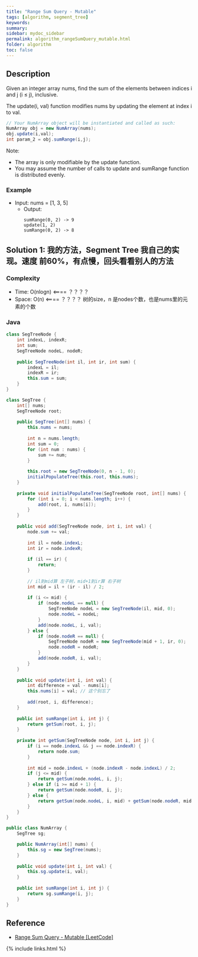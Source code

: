 ```yaml
---
title: "Range Sum Query - Mutable"
tags: [algorithm, segment_tree]
keywords:
summary:
sidebar: mydoc_sidebar
permalink: algorithm_rangeSumQuery_mutable.html
folder: algorithm
toc: false
---
```


## Description
Given an integer array nums, find the sum of the elements between indices i and j (i ≤ j), inclusive.

The update(i, val) function modifies nums by updating the element at index i to val.
```java
// Your NumArray object will be instantiated and called as such:
NumArray obj = new NumArray(nums);
obj.update(i,val);
int param_2 = obj.sumRange(i,j);
```

Note:
* The array is only modifiable by the update function.
* You may assume the number of calls to update and sumRange function is distributed evenly.

### Example
* Input: nums = [1, 3, 5]
  * Output: 
    ```
    sumRange(0, 2) -> 9
    update(1, 2)
    sumRange(0, 2) -> 8
    ```

## Solution 1: 我的方法，Segment Tree 我自己的实现。速度 前60%，有点慢，回头看看别人的方法

### Complexity
* Time: O(nlogn) <==== ？？？？
* Space: O(n) <==== ？？？？ 树的size，n 是nodes个数，也是nums里的元素的个数

### Java
```java
class SegTreeNode {
    int indexL, indexR;
    int sum;
    SegTreeNode nodeL, nodeR;
    
    public SegTreeNode(int il, int ir, int sum) {
        indexL = il;
        indexR = ir;
        this.sum = sum;
    }
}

class SegTree {
    int[] nums;
    SegTreeNode root;
    
    public SegTree(int[] nums) {
        this.nums = nums;
        
        int n = nums.length;
        int sum = 0;
        for (int num : nums) {
            sum += num;
        }
        
        this.root = new SegTreeNode(0, n - 1, 0);
        initialPopulateTree(this.root, this.nums);
    }
    
    private void initialPopulateTree(SegTreeNode root, int[] nums) {
        for (int i = 0; i < nums.length; i++) {
            add(root, i, nums[i]);
        }
    }
    
    public void add(SegTreeNode node, int i, int val) {
        node.sum += val;
        
        int il = node.indexL;
        int ir = node.indexR;
        
        if (il == ir) {
            return;
        }
        
        // il到mid算 左子树，mid+1到ir算 右子树
        int mid = il + (ir - il) / 2;
        
        if (i <= mid) {
            if (node.nodeL == null) {
                SegTreeNode nodeL = new SegTreeNode(il, mid, 0);
                node.nodeL = nodeL;
            }
            add(node.nodeL, i, val);
        } else {
            if (node.nodeR == null) {
                SegTreeNode nodeR = new SegTreeNode(mid + 1, ir, 0);
                node.nodeR = nodeR;
            }
            add(node.nodeR, i, val);
        }
    }
    
    public void update(int i, int val) {
        int difference = val - nums[i];
        this.nums[i] = val; // 这个别忘了
        
        add(root, i, difference);
    }
    
    public int sumRange(int i, int j) {
        return getSum(root, i, j);
    }
    
    private int getSum(SegTreeNode node, int i, int j) {
        if (i == node.indexL && j == node.indexR) {
            return node.sum;
        }
        
        int mid = node.indexL + (node.indexR - node.indexL) / 2;
        if (j <= mid) {
            return getSum(node.nodeL, i, j);
        } else if (i >= mid + 1) {
            return getSum(node.nodeR, i, j);
        } else {
            return getSum(node.nodeL, i, mid) + getSum(node.nodeR, mid + 1, j);
        }
    }
}

public class NumArray {
    SegTree sg;

    public NumArray(int[] nums) {
        this.sg = new SegTree(nums);
    }
    
    public void update(int i, int val) {
        this.sg.update(i, val);
    }
    
    public int sumRange(int i, int j) {
        return sg.sumRange(i, j);
    }
}
```

## Reference
* [Range Sum Query - Mutable [LeetCode]](https://leetcode.com/problems/range-sum-query-mutable/description/)

{% include links.html %}

